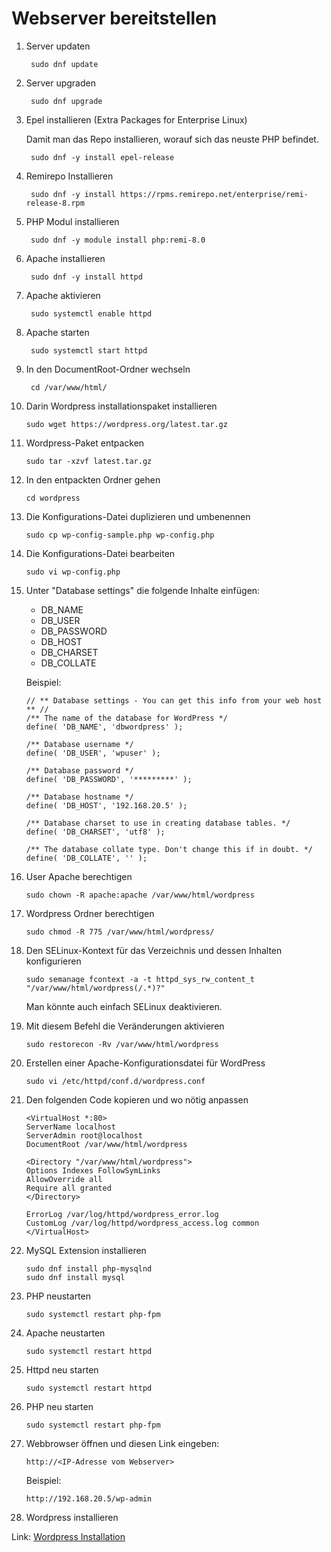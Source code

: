 # Webserver bereitstellen

1. Server updaten 

        sudo dnf update

2. Server upgraden

        sudo dnf upgrade

3. Epel installieren (Extra Packages for Enterprise Linux)

    Damit man das Repo installieren, worauf sich das neuste PHP befindet. 

        sudo dnf -y install epel-release

4. Remirepo Installieren

        sudo dnf -y install https://rpms.remirepo.net/enterprise/remi-release-8.rpm

5. PHP Modul installieren

        sudo dnf -y module install php:remi-8.0

6. Apache installieren

        sudo dnf -y install httpd

7. Apache aktivieren

        sudo systemctl enable httpd

8. Apache starten

        sudo systemctl start httpd

9. In den DocumentRoot-Ordner wechseln

        cd /var/www/html/

10. Darin Wordpress installationspaket installieren

        sudo wget https://wordpress.org/latest.tar.gz

11. Wordpress-Paket entpacken

        sudo tar -xzvf latest.tar.gz

12. In den entpackten Ordner gehen

        cd wordpress

13. Die Konfigurations-Datei duplizieren und umbenennen

        sudo cp wp-config-sample.php wp-config.php

14. Die Konfigurations-Datei bearbeiten
    
        sudo vi wp-config.php

15. Unter "Database settings" die folgende Inhalte einfügen:

    - DB_NAME 
    - DB_USER
    - DB_PASSWORD
    - DB_HOST
    - DB_CHARSET
    - DB_COLLATE


    Beispiel:

        // ** Database settings - You can get this info from your web host ** //
        /** The name of the database for WordPress */
        define( 'DB_NAME', 'dbwordpress' );

        /** Database username */
        define( 'DB_USER', 'wpuser' );

        /** Database password */
        define( 'DB_PASSWORD', '*********' );

        /** Database hostname */
        define( 'DB_HOST', '192.168.20.5' );

        /** Database charset to use in creating database tables. */
        define( 'DB_CHARSET', 'utf8' );

        /** The database collate type. Don't change this if in doubt. */
        define( 'DB_COLLATE', '' );

16. User Apache berechtigen

        sudo chown -R apache:apache /var/www/html/wordpress

17. Wordpress Ordner berechtigen

        sudo chmod -R 775 /var/www/html/wordpress/

18. Den SELinux-Kontext für das Verzeichnis und dessen Inhalten konfigurieren

        sudo semanage fcontext -a -t httpd_sys_rw_content_t "/var/www/html/wordpress(/.*)?"

    Man könnte auch einfach SELinux deaktivieren.

19. Mit diesem Befehl die Veränderungen aktivieren

        sudo restorecon -Rv /var/www/html/wordpress

20. Erstellen einer Apache-Konfigurationsdatei für WordPress

        sudo vi /etc/httpd/conf.d/wordpress.conf 

21. Den folgenden Code kopieren und wo nötig anpassen

        <VirtualHost *:80>
        ServerName localhost
        ServerAdmin root@localhost
        DocumentRoot /var/www/html/wordpress

        <Directory "/var/www/html/wordpress">
        Options Indexes FollowSymLinks
        AllowOverride all
        Require all granted
        </Directory>

        ErrorLog /var/log/httpd/wordpress_error.log
        CustomLog /var/log/httpd/wordpress_access.log common
        </VirtualHost>

22. MySQL Extension installieren

        sudo dnf install php-mysqlnd
        sudo dnf install mysql 

23. PHP neustarten

        sudo systemctl restart php-fpm

24. Apache neustarten

        sudo systemctl restart httpd

25. Httpd neu starten

        sudo systemctl restart httpd        

26. PHP neu starten

        sudo systemctl restart php-fpm

27. Webbrowser öffnen und diesen Link eingeben:

        http://<IP-Adresse vom Webserver>

    Beispiel: 

        http://192.168.20.5/wp-admin

28. Wordpress installieren

Link: [Wordpress Installation](../wordpress/lb11)




